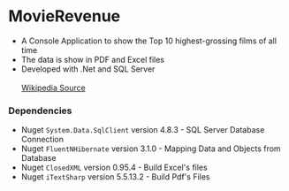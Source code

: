 # MovieRevenue
* A Console Application to show the Top 10 highest-grossing films of all time<br/>
* The data is show in PDF and Excel files<br/>
* Developed with .Net and SQL Server <br/><br/>
[Wikipedia Source](https://en.wikipedia.org/wiki/List_of_highest-grossing_films "highest-grossing films")
### Dependencies
* Nuget `System.Data.SqlClient` version 4.8.3 - SQL Server Database Connection
* Nuget `FluentNHibernate` version 3.1.0 - Mapping Data and Objects from Database
* Nuget `ClosedXML` version 0.95.4 - Build Excel's files
* Nuget `iTextSharp` version 5.5.13.2 - Build Pdf's Files